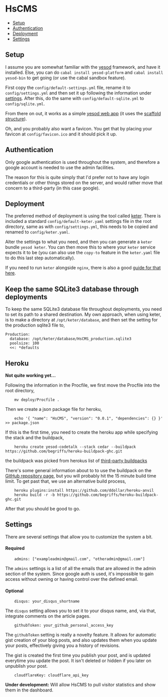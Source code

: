 # HsCMS
* [Setup](#setup)
* [Authentication](#authentication)
* [Deployment](#deployment)
* [Settings](#settings)


## Setup
I assume you are somewhat familiar with the [yesod](http://www.yesodweb.com) framework, and have it installed. Else, you can do `cabal install yesod-platform` and `cabal install yesod-bin` to get going (or use the cabal sandbox feature).

First copy the `config/default-settings.yml` file, rename it to `config/settings.yml` and then set it up following the information under [settings](#settings). After this, do the same with `config/default-sqlite.yml` to `config/sqlite.yml`.

From there on out, it works as a simple [yesod web app](http://www.yesodweb.com) (it uses the [scaffold structure](http://www.yesodweb.com/book/scaffolding-and-the-site-template)).

Oh, and you probably also want a favicon. You get that by placing your favicon at `config/favicon.ico` and it should pick it up.


## Authentication
Only google authentication is used throughout the system, and therefore a google account is needed to use the admin facilities.

The reason for this is quite simply that I'd prefer not to have any login credentials or other things stored on the server, and would rather move that concern to a third-party (in this case google).


## Deployment
The preferred method of deployment is using the tool called [keter](https://github.com/snoyberg/keter). There is included a standard `config/default-keter.yaml` settings file in the root directory, same as with `config/settings.yml`, this needs to be copied and renamed to `config/keter.yaml`. 

Alter the settings to what you need, and then you can generate a `keter` bundle `yesod keter`. You can then move this to where your `keter` service expects it to be (you can also use the `copy-to` feature in the `keter.yaml` file to do this last step automatically).

If you need to run `keter` alongside `nginx`, there is also a good  [guide for that here](https://github.com/yesodweb/yesod/wiki/Deploying-via-Keter-alongside-Nginx).

## Keep the same SQLite3 database through deployments
To keep the same SQLite3 database file throughout deployments, you need to set its path to a shared destination. My own approach, when using keter, is to make a directory at `/opt/keter/database`, and then set the setting for the production sqlite3 file to,


```
Production:
  database: /opt/keter/database/HsCMS_production.sqlite3
  poolsize: 100
  <<: *defaults
```


## Heroku

__Not quite working yet...__

Following the information in the Procfile, we first move the Procfile into the root directory,
```
    mv deploy/Procfile .
```

Then we create a json package file for heroku,
```
    echo '{ "name": "HsCMS", "version": "0.0.1", "dependencies": {} }' >> package.json
```

If this is the first time, you need to create the heroku app while specifying the stack and the buildpack,
```
    heroku create yesod-codetalk --stack cedar --buildpack https://github.com/begriffs/heroku-buildpack-ghc.git
```

the buildpack was picked from herokus list of [third-party buildpacks](https://devcenter.heroku.com/articles/third-party-buildpacks)

There's some general information about to to use the buildpack on the [GitHub repository page](https://github.com/begriffs/heroku-buildpack-ghc), but you will probably hit the 15 minute build time limit. To get past that, we use an alternative build process,
```
    heroku plugins:install https://github.com/ddollar/heroku-anvil
    heroku build -r -b https://github.com/begriffs/heroku-buildpack-ghc.git
```

After that you should be good to go.


## Settings
There are several settings that allow you to customize the system a bit.

#### Required 
```
    admins: ["exampleadmin@gmail.com", "otheradmin@gmail.com"]
```
The `admins` settings is a list of all the emails that are allowed in the admin section of the system. Since google auth is used, it's impossible to gain access without owning or having control over the defined email.

#### Optional 
```
    disqus: your_disqus_shortname
```
The `disqus` setting allows you to set it to your disqus name, and, via that, integrate comments on the article pages.


```
    githubToken: your_github_personal_access_key
```
The `githubToken` setting is really a novelty feature. It allows for automatic gist creation of your blog posts, and also updates them when you update your posts, effectively giving you a history of revisions. 

The gist is created the first time you publish your post, and is updated everytime you update the post. It isn't deleted or hidden if you later on unpublish your post.


```
    cloudflareKey: cloudflare_api_key
```
__Under development:__ Will allow HsCMS to pull visitor statistics and show them in the dashboard. 